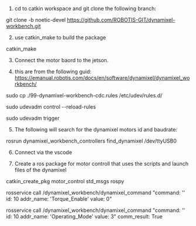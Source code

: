 1) cd to catkin workspace and git clone the following branch:


git clone -b noetic-devel https://github.com/ROBOTIS-GIT/dynamixel-workbench.git 

2) use catkin_make to build the package

catkin_make

3) Connect the motor baord to the jetson.


4) this are from the following guid: https://emanual.robotis.com/docs/en/software/dynamixel/dynamixel_workbench/ 

sudo cp ./99-dynamixel-workbench-cdc.rules /etc/udev/rules.d/ 

sudo udevadm control --reload-rules

sudo udevadm trigger

5) The following will search for the dynamixel motors id and baudrate:


rosrun dynamixel_workbench_controllers find_dynamixel /dev/ttyUSB0

6) Connect via the vscode

7) Create a ros package for motor controll that uses the scripts and launch files of the dynamixel


catkin_create_pkg motor_control std_msgs rospy


rosservice call /dynamixel_workbench/dynamixel_command "command: ''
id: 10
addr_name: 'Torque_Enable'
value: 0" 



rosservice call /dynamixel_workbench/dynamixel_command "command: ''
id: 10
addr_name: 'Operating_Mode'
value: 3" 
comm_result: True
